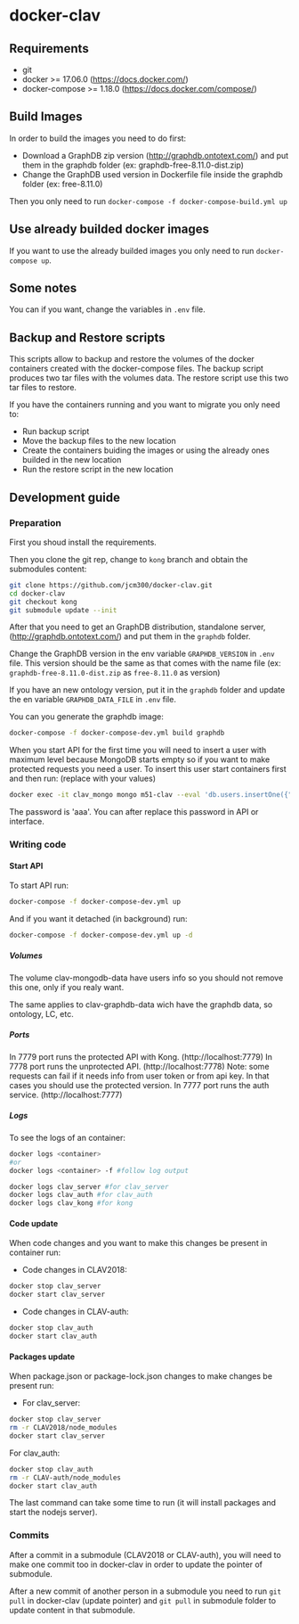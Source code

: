 # docker-clav

## Requirements

- git
- docker >= 17.06.0 (https://docs.docker.com/)
- docker-compose >= 1.18.0 (https://docs.docker.com/compose/)

## Build Images

In order to build the images you need to do first:
- Download a GraphDB zip version (http://graphdb.ontotext.com/) and put them in the graphdb folder (ex: graphdb-free-8.11.0-dist.zip)
- Change the GraphDB used version in Dockerfile file inside the graphdb folder (ex: free-8.11.0)

Then you only need to run `docker-compose -f docker-compose-build.yml up`

## Use already builded docker images

If you want to use the already builded images you only need to run `docker-compose up`.

## Some notes

You can if you want, change the variables in `.env` file.

## Backup and Restore scripts

This scripts allow to backup and restore the volumes of the docker containers created with the docker-compose files. The backup script produces two tar files with the volumes data. The restore script use this two tar files to restore.

If you have the containers running and you want to migrate you only need to:
- Run backup script
- Move the backup files to the new location
- Create the containers buiding the images or using the already ones builded in the new location
- Run the restore script in the new location

## Development guide

### Preparation

First you shoud install the requirements.

Then you clone the git rep, change to `kong` branch and obtain the submodules content:

```bash
git clone https://github.com/jcm300/docker-clav.git
cd docker-clav
git checkout kong
git submodule update --init
```

After that you need to get an GraphDB distribution, standalone server, (http://graphdb.ontotext.com/) and put them in the `graphdb` folder.

Change the GraphDB version in the env variable `GRAPHDB_VERSION` in `.env` file. This version should be the same as that comes with the name file (ex: `graphdb-free-8.11.0-dist.zip` as `free-8.11.0` as version)

If you have an new ontology version, put it in the `graphdb` folder and update the en variable `GRAPHDB_DATA_FILE` in `.env` file.

You can you generate the graphdb image:
```bash
docker-compose -f docker-compose-dev.yml build graphdb
```

When you start API for the first time you will need to insert a user with maximum level because MongoDB starts empty so if you want to make protected requests you need a user.
To insert this user start containers first and then run: (replace <vars> with your values)
```bash
docker exec -it clav_mongo mongo m51-clav --eval 'db.users.insertOne({"name" : "<name>", "email" : "<email>", "entidade" : "ent_DGLAB", "internal" : true, "level" : 7, "local" : { "password" : "$2a$14$r2aUyscEREvZYmuVumNuoea40o8q4wmDMHt2nEsqvJkYiLSMshyYC" }, "nCalls" : 0, "notificacoes" : [ ] })'
```

The password is 'aaa'. You can after replace this password in API or interface.

### Writing code

#### Start API

To start API run:
```bash
docker-compose -f docker-compose-dev.yml up
```

And if you want it detached (in background) run:
```bash
docker-compose -f docker-compose-dev.yml up -d
```

##### Volumes

The volume clav-mongodb-data have users info so you should not remove this one, only if you realy want.

The same applies to clav-graphdb-data wich have the graphdb data, so ontology, LC, etc.

##### Ports

In 7779 port runs the protected API with Kong. (http://localhost:7779)
In 7778 port runs the unprotected API. (http://localhost:7778) Note: some requests can fail if it needs info from user token or from api key. In that cases you should use the protected version.
In 7777 port runs the auth service. (http://localhost:7777)

##### Logs

To see the logs of an container:
```bash
docker logs <container>
#or
docker logs <container> -f #follow log output

docker logs clav_server #for clav_server
docker logs clav_auth #for clav_auth
docker logs clav_kong #for kong
```

#### Code update

When code changes and you want to make this changes be present in container run:

- Code changes in CLAV2018:
```bash
docker stop clav_server
docker start clav_server
```

- Code changes in CLAV-auth:
```bash
docker stop clav_auth
docker start clav_auth
```

#### Packages update

When package.json or package-lock.json changes to make changes be present run:

- For clav_server:
```bash
docker stop clav_server
rm -r CLAV2018/node_modules
docker start clav_server
```

For clav_auth:
```bash
docker stop clav_auth
rm -r CLAV-auth/node_modules
docker start clav_auth
```

The last command can take some time to run (it will install packages and start the nodejs server).

### Commits

After a commit in a submodule (CLAV2018 or CLAV-auth), you will need to make one commit too in docker-clav in order to update the pointer of submodule.

After a new commit of another person in a submodule you need to run `git pull` in docker-clav (update pointer) and `git pull` in submodule folder to update content in that submodule.
